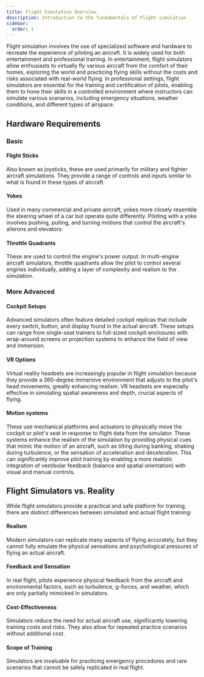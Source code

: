 ```yaml
---
title: Flight Simulation Overview
description: Introduction to the fundamentals of Flight simulation
sidebar:
  order: 1
---
```


Flight simulation involves the use of specialized software and hardware to recreate the experience of piloting an
aircraft. It is widely used for both entertainment and professional training. In entertainment, flight simulators allow
enthusiasts to virtually fly various aircraft from the comfort of their homes, exploring the world and practicing flying
skills without the costs and risks associated with real-world flying. In professional settings, flight simulators are
essential for the training and certification of pilots, enabling them to hone their skills in a controlled environment
where instructors can simulate various scenarios, including emergency situations, weather conditions, and different
types of airspace.

## Hardware Requirements

### Basic

#### Flight Sticks

Also known as joysticks, these are used primarily for military and fighter aircraft simulations. They provide a range of
controls and inputs similar to what is found in these types of aircraft.

#### Yokes

Used in many commercial and private aircraft, yokes more closely resemble the steering wheel of a car but operate quite
differently. Piloting with a yoke involves pushing, pulling, and turning motions that control the aircraft's ailerons
and elevators.

#### Throttle Quadrants

These are used to control the engine's power output. In multi-engine aircraft simulators, throttle quadrants allow the
pilot to control several engines individually, adding a layer of complexity and realism to the simulation.

### More Advanced

#### Cockpit Setups

Advanced simulators often feature detailed cockpit replicas that include every switch, button, and display found in the
actual aircraft. These setups can range from single-seat trainers to full-sized cockpit enclosures with wrap-around
screens or projection systems to enhance the field of view and immersion.

#### VR Options

Virtual reality headsets are increasingly popular in flight simulation because they provide a 360-degree immersive
environment that adjusts to the pilot's head movements, greatly enhancing realism. VR headsets are especially effective
in simulating spatial awareness and depth, crucial aspects of flying.

#### Motion systems

These use mechanical platforms and actuators to physically move the cockpit or pilot's seat in response to flight data
from the simulator. These systems enhance the realism of the simulation by providing physical cues that mimic the motion
of an aircraft, such as tilting during banking, shaking during turbulence, or the sensation of acceleration and
deceleration. This can significantly improve pilot training by enabling a more realistic integration of vestibular
feedback (balance and spatial orientation) with visual and manual controls.

## Flight Simulators vs. Reality

While flight simulators provide a practical and safe platform for training, there are distinct differences between
simulated and actual flight training:

#### Realism

Modern simulators can replicate many aspects of flying accurately, but they cannot fully emulate the physical sensations
and psychological pressures of flying an actual aircraft.

#### Feedback and Sensation

In real flight, pilots experience physical feedback from the aircraft and environmental factors, such as turbulence,
g-forces, and weather, which are only partially mimicked in simulators.

#### Cost-Effectiveness

Simulators reduce the need for actual aircraft use, significantly lowering training costs and risks. They also allow for
repeated practice scenarios without additional cost.

#### Scope of Training

Simulators are invaluable for practicing emergency procedures and rare scenarios that cannot be safely replicated in
real flight.
